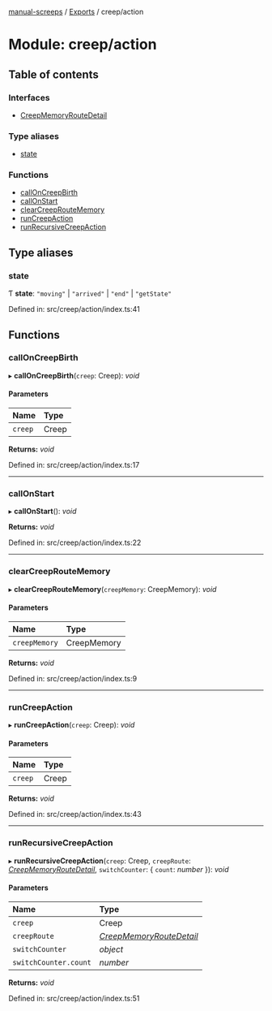 [manual-screeps](../README.md) / [Exports](../modules.md) / creep/action

# Module: creep/action

## Table of contents

### Interfaces

- [CreepMemoryRouteDetail](../interfaces/creep_action.creepmemoryroutedetail.md)

### Type aliases

- [state](creep_action.md#state)

### Functions

- [callOnCreepBirth](creep_action.md#calloncreepbirth)
- [callOnStart](creep_action.md#callonstart)
- [clearCreepRouteMemory](creep_action.md#clearcreeproutememory)
- [runCreepAction](creep_action.md#runcreepaction)
- [runRecursiveCreepAction](creep_action.md#runrecursivecreepaction)

## Type aliases

### state

Ƭ **state**: ``"moving"`` \| ``"arrived"`` \| ``"end"`` \| ``"getState"``

Defined in: src/creep/action/index.ts:41

## Functions

### callOnCreepBirth

▸ **callOnCreepBirth**(`creep`: Creep): *void*

#### Parameters

| Name | Type |
| :------ | :------ |
| `creep` | Creep |

**Returns:** *void*

Defined in: src/creep/action/index.ts:17

___

### callOnStart

▸ **callOnStart**(): *void*

**Returns:** *void*

Defined in: src/creep/action/index.ts:22

___

### clearCreepRouteMemory

▸ **clearCreepRouteMemory**(`creepMemory`: CreepMemory): *void*

#### Parameters

| Name | Type |
| :------ | :------ |
| `creepMemory` | CreepMemory |

**Returns:** *void*

Defined in: src/creep/action/index.ts:9

___

### runCreepAction

▸ **runCreepAction**(`creep`: Creep): *void*

#### Parameters

| Name | Type |
| :------ | :------ |
| `creep` | Creep |

**Returns:** *void*

Defined in: src/creep/action/index.ts:43

___

### runRecursiveCreepAction

▸ **runRecursiveCreepAction**(`creep`: Creep, `creepRoute`: [*CreepMemoryRouteDetail*](../interfaces/creep_action.creepmemoryroutedetail.md), `switchCounter`: { `count`: *number*  }): *void*

#### Parameters

| Name | Type |
| :------ | :------ |
| `creep` | Creep |
| `creepRoute` | [*CreepMemoryRouteDetail*](../interfaces/creep_action.creepmemoryroutedetail.md) |
| `switchCounter` | *object* |
| `switchCounter.count` | *number* |

**Returns:** *void*

Defined in: src/creep/action/index.ts:51
